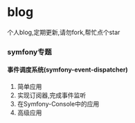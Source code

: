 # blog
个人blog,定期更新,请勿fork,帮忙点个star


### symfony专题
#### 事件调度系统(symfony-event-dispatcher)
1. 简单应用
2. 实现订阅器,完成事件监听
3. 在Symfony-Console中的应用
4. 高级应用
